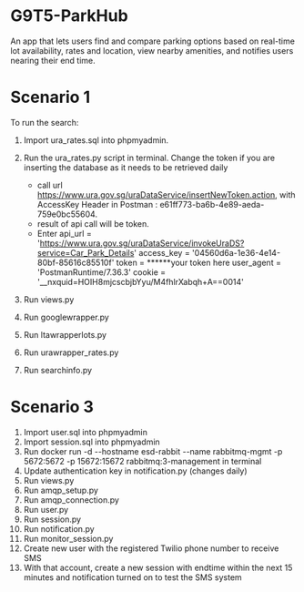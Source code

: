 # G9T5-ParkHub
An app that lets users find and compare parking options based on real-time lot availability, rates and location, view nearby amenities, and notifies users nearing their end time.


# Scenario 1
To run the search:
1. Import ura_rates.sql into phpmyadmin.
2. Run the ura_rates.py script in terminal. Change the token if you are inserting the database as it needs to be retrieved daily
   - call url https://www.ura.gov.sg/uraDataService/insertNewToken.action, with
     AccessKey Header in Postman : e61ff773-ba6b-4e89-aeda-759e0bc55604.
    - result of api call will be token.
    - Enter api_url = 'https://www.ura.gov.sg/uraDataService/invokeUraDS?service=Car_Park_Details'
access_key = '04560d6a-1e36-4e14-80bf-85616c85510f'
token = ******your token here
user_agent = 'PostmanRuntime/7.36.3'
cookie = '__nxquid=HOIH8mjcscbjbYyu/M4fhlrXabqh+A==0014'

4. Run views.py
5. Run googlewrapper.py
6. Run ltawrapperlots.py
7. Run urawrapper_rates.py
8. Run searchinfo.py

# Scenario 3
1. Import user.sql into phpmyadmin
2. Import session.sql into phpmyadmin
3. Run docker run -d --hostname esd-rabbit --name rabbitmq-mgmt -p 5672:5672 -p 15672:15672 rabbitmq:3-management in terminal
4. Update authentication key in notification.py (changes daily)
5. Run views.py
6. Run amqp_setup.py
7. Run amqp_connection.py
8. Run user.py
9. Run session.py
10. Run notification.py
11. Run monitor_session.py
12. Create new user with the registered Twilio phone number to receive SMS
13. With that account, create a new session with endtime within the next 15 minutes and notification turned on to test the SMS system
